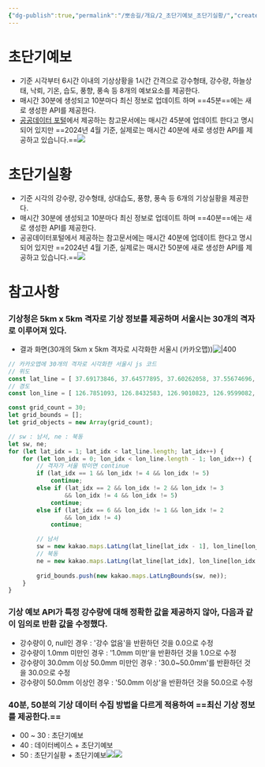 ```yaml
---
{"dg-publish":true,"permalink":"/뽀송길/개요/2_초단기예보_초단기실황/","created":"2024-09-10T19:44:29.337+09:00"}
---
```


# 초단기예보
- 기준 시각부터 6시간 이내의 기상상황을 1시간 간격으로 강수형태, 강수량, 하늘상태, 낙뢰, 기온, 습도, 풍향, 풍속 등 8개의 예보요소를 제공한다.
- 매시간 30분에 생성되고 10분마다 최신 정보로 업데이트 하며 ==45분==에는 새로 생성한 API를 제공한다.
- [공공데이터 포털](https://www.data.go.kr/data/15084084/openapi.do)에서 제공하는 참고문서에는 매시간 45분에 업데이트 한다고 명시되어 있지만 ==2024년 4월 기준, 실제로는 매시간 40분에 새로 생성한 API를 제공하고 있습니다.==![](https://i.imgur.com/yEgxhCC.png)
# 초단기실황
- 기준 시각의 강수량, 강수형태, 상대습도, 풍향, 풍속 등 6개의 기상실황을 제공한다.
- 매시간 30분에 생성되고 10분마다 최신 정보로 업데이트 하며 ==40분==에는 새로 생성한 API를 제공한다.
- 공공데이터포털에서 제공하는 참고문서에는 매시간 40분에 업데이트 한다고 명시되어 있지만 ==2024년 4월 기준, 실제로는 매시간 50분에 새로 생성한 API를 제공하고 있습니다.==![](https://i.imgur.com/nTNKeum.png)
# 참고사항
### 기상청은 5km x 5km 격자로 기상 정보를 제공하며 서울시는 30개의 격자로 이루어져 있다.
- 결과 화면(30개의 5km x 5km 격자로 시각화한 서울시 (카카오맵))![|400](https://i.imgur.com/q169RpM.png)
``` javascript
// 카카오맵에 30개의 격자로 시각화한 서울시 js 코드 
// 위도 
const lat_line = [ 37.69173846, 37.64577895, 37.60262058, 37.55674696, 37.51063517, 37.46494092, 37.42198141, ]; 
// 경도 
const lon_line = [ 126.7851093, 126.8432583, 126.9010823, 126.9599082, 127.0180783, 127.0766389, 127.1340031, 127.1921521, ]; 

const grid_count = 30; 
let grid_bounds = []; 
let grid_objects = new Array(grid_count); 

// sw : 남서, ne : 북동 
let sw, ne; 
for (let lat_idx = 1; lat_idx < lat_line.length; lat_idx++) { 
	for (let lon_idx = 0; lon_idx < lon_line.length - 1; lon_idx++) { 
		// 격자가 서울 밖이면 continue 
		if (lat_idx == 1 && lon_idx != 4 && lon_idx != 5) 
			continue; 
		else if (lat_idx == 2 && lon_idx != 2 && lon_idx != 3 
				&& lon_idx != 4 && lon_idx != 5) 
			continue; 
		else if (lat_idx == 6 && lon_idx != 1 && lon_idx != 2 
				&& lon_idx != 4)
			continue; 

		// 남서 
		sw = new kakao.maps.LatLng(lat_line[lat_idx - 1], lon_line[lon_idx]); 
		// 북동 
		ne = new kakao.maps.LatLng(lat_line[lat_idx], lon_line[lon_idx + 1]); 
		
		grid_bounds.push(new kakao.maps.LatLngBounds(sw, ne)); 
	} 
}
```
### 기상 예보 API가 특정 강수량에 대해 정확한 값을 제공하지 않아, 다음과 같이 임의로 반환 값을 수정했다.
- 강수량이 0, null인 경우 : '강수 없음'을 반환하던 것을 0.0으로 수정
- 강수량이 1.0mm 미만인 경우 : '1.0mm 미만'을 반환하던 것을 1.0으로 수정
- 강수량이 30.0mm 이상 50.0mm 미만인 경우 : '30.0~50.0mm'를 반환하던 것을 30.0으로 수정
- 강수량이 50.0mm 이상인 경우 : '50.0mm 이상'을 반환하던 것을 50.0으로 수정
### 40분, 50분의 기상 데이터 수집 방법을 다르게 적용하여 ==최신 기상 정보를 제공한다.==
- 00 ~ 30 : 초단기예보
- 40 : 데이터베이스 + 초단기예보
- 50 : 초단기실황 + 초단기예보![](https://i.imgur.com/nv0WbEn.png)![](https://i.imgur.com/ihALFRU.png)

